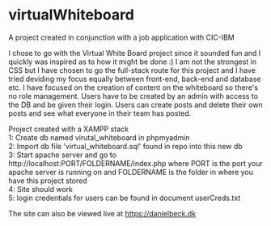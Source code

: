 # virtualWhiteboard

A project created in conjunction with a job application with CIC-IBM

I chose to go with the Virtual White Board project since it sounded fun and I quickly was inspired as to how it might be done :)
I am not the strongest in CSS but I have chosen to go the full-stack route for this project and I have tried deviding my focus equally between front-end, back-end and database etc.
I have focused on the creation of content on the whiteboard so there's no role management. Users have to be created by an admin with access to the DB and be given their login. Users can create posts and delete their own posts and see what everyone in their team has posted.

Project created with a XAMPP stack  
1: Create db named virutal_whiteboard in phpmyadmin  
2: Import db file 'virtual_whiteboard.sql' found in repo into this new db  
3: Start apache server and go to http://localhost:PORT/FOLDERNAME/index.php where PORT is the port your apache server is running on and FOLDERNAME is the folder in where you have this project stored  
4: Site should work  
5: login credentials for users can be found in document userCreds.txt

The site can also be viewed live at https://danielbeck.dk
